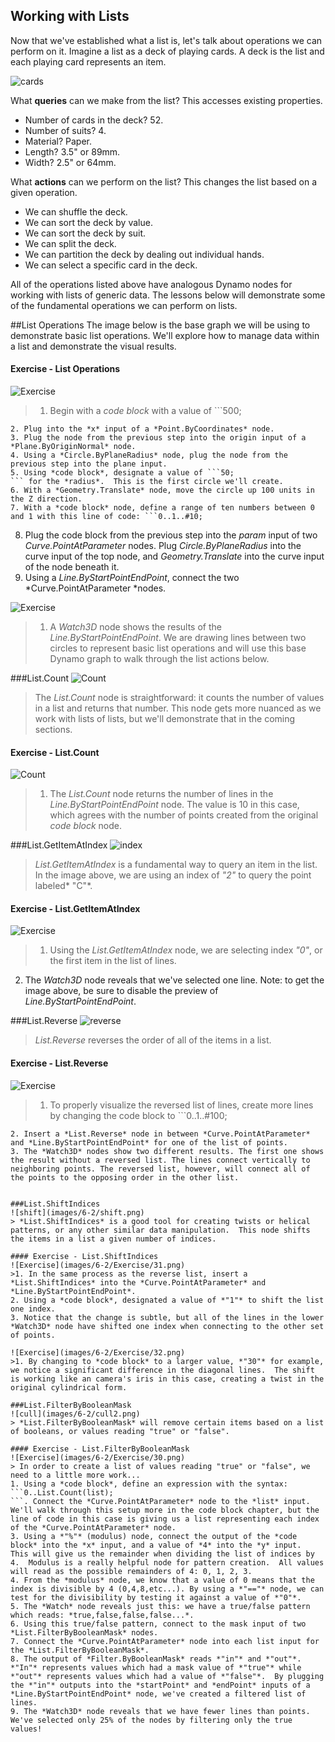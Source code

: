 ## Working with Lists
Now that we've established what a list is, let's talk about operations we can perform on it. Imagine a list as a deck of playing cards.  A deck is the list and each playing card represents an item.

![cards](images/6-2/playingCards.jpg)

What **queries** can we make from the list? This accesses existing properties.
* Number of cards in the deck? 52.
* Number of suits? 4.
* Material? Paper.
* Length? 3.5" or 89mm.
* Width? 2.5" or 64mm.

What **actions** can we perform on the list? This changes the list based on a given operation.
* We can shuffle the deck.
* We can sort the deck by value.
* We can sort the deck by suit.
* We can split the deck.
* We can partition the deck by dealing out individual hands.
* We can select a specific card in the deck.

All of the operations listed above have analogous Dynamo nodes for working with lists of generic data.  The lessons below will demonstrate some of the fundamental operations we can perform on lists.

##List Operations
The image below is the base graph we will be using to demonstrate basic list operations. We'll explore how to manage data within a list and demonstrate the visual results.

#### Exercise - List Operations

![Exercise](images/6-2/Exercise/40.png)
> 1. Begin with a *code block* with a value of ```500;
```
2. Plug into the *x* input of a *Point.ByCoordinates* node.
3. Plug the node from the previous step into the origin input of a *Plane.ByOriginNormal* node.
4. Using a *Circle.ByPlaneRadius* node, plug the node from the previous step into the plane input.
5. Using *code block*, designate a value of ```50;
``` for the *radius*.  This is the first circle we'll create.
6. With a *Geometry.Translate* node, move the circle up 100 units in the Z direction.
7. With a *code block* node, define a range of ten numbers between 0 and 1 with this line of code: ```0..1..#10;
```
8. Plug the code block from the previous step into the *param* input of two *Curve.PointAtParameter* nodes.  Plug *Circle.ByPlaneRadius* into the curve input of the top node, and *Geometry.Translate* into the curve input of the node beneath it.
9. Using a *Line.ByStartPointEndPoint*, connect the two *Curve.PointAtParameter *nodes.

![Exercise](images/6-2/Exercise/38.png)
>1. A *Watch3D* node shows the results of the *Line.ByStartPointEndPoint*.  We are drawing lines between two circles to represent basic list operations and will use this base Dynamo graph to walk through the list actions below.

###List.Count
![Count](images/6-2/count.png)
> The *List.Count* node is straightforward: it counts the number of values in a list and returns that number.  This node gets more nuanced as we work with lists of lists, but we'll demonstrate that in the coming sections.

#### Exercise - List.Count

![Count](images/6-2/Exercise/35.png)
> 1. The *List.Count* node returns the number of lines in the *Line.ByStartPointEndPoint* node.  The value is 10 in this case, which agrees with the number of points created from the original *code block* node.

###List.GetItemAtIndex
![index](images/6-2/index.png)
> *List.GetItemAtIndex* is a fundamental way to query an item in the list.  In the image above, we are using an index of *"2"* to query the point labeled* "C"*.

#### Exercise - List.GetItemAtIndex
![Exercise](images/6-2/Exercise/33.png)
>1. Using the *List.GetItemAtIndex* node, we are selecting index *"0"*, or the first item in the list of lines.
2. The *Watch3D* node reveals that we've selected one line. Note: to get the image above, be sure to disable the preview of *Line.ByStartPointEndPoint*.

###List.Reverse
![reverse](images/6-2/reverse.png)
> *List.Reverse* reverses the order of all of the items in a list.

#### Exercise - List.Reverse
![Exercise](images/6-2/Exercise/34.png)
>1. To properly visualize the reversed list of lines, create more lines by changing the code block to ```0..1..#100;
```
2. Insert a *List.Reverse* node in between *Curve.PointAtParameter* and *Line.ByStartPointEndPoint* for one of the list of points.
3. The *Watch3D* nodes show two different results. The first one shows the result without a reversed list. The lines connect vertically to neighboring points. The reversed list, however, will connect all of the points to the opposing order in the other list.


###List.ShiftIndices
![shift](images/6-2/shift.png)
> *List.ShiftIndices* is a good tool for creating twists or helical patterns, or any other similar data manipulation.  This node shifts the items in a list a given number of indices.

#### Exercise - List.ShiftIndices
![Exercise](images/6-2/Exercise/31.png)
>1. In the same process as the reverse list, insert a *List.ShiftIndices* into the *Curve.PointAtParameter* and *Line.ByStartPointEndPoint*.
2. Using a *code block*, designated a value of *"1"* to shift the list one index.
3. Notice that the change is subtle, but all of the lines in the lower *Watch3D* node have shifted one index when connecting to the other set of points.

![Exercise](images/6-2/Exercise/32.png)
>1. By changing to *code block* to a larger value, *"30"* for example, we notice a significant difference in the diagonal lines.  The shift is working like an camera's iris in this case, creating a twist in the original cylindrical form.

###List.FilterByBooleanMask
![cull](images/6-2/cull2.png)
> *List.FilterByBooleanMask* will remove certain items based on a list of booleans, or values reading "true" or "false".

#### Exercise - List.FilterByBooleanMask
![Exercise](images/6-2/Exercise/30.png)
> In order to create a list of values reading "true" or "false", we need to a little more work...
1. Using a *code block*, define an expression with the syntax: ```0..List.Count(list);
```. Connect the *Curve.PointAtParameter* node to the *list* input.  We'll walk through this setup more in the code block chapter, but the line of code in this case is giving us a list representing each index of the *Curve.PointAtParameter* node.
3. Using a *"%"* (modulus) node, connect the output of the *code block* into the *x* input, and a value of *4* into the *y* input.  This will give us the remainder when dividing the list of indices by 4.  Modulus is a really helpful node for pattern creation.  All values will read as the possible remainders of 4: 0, 1, 2, 3.
4. From the *modulus* node, we know that a value of 0 means that the index is divisible by 4 (0,4,8,etc...). By using a *"=="* node, we can test for the divisibility by testing it against a value of *"0"*.
5. The *Watch* node reveals just this: we have a true/false pattern which reads: *true,false,false,false...*.
6. Using this true/false pattern, connect to the mask input of two *List.FilterByBooleanMask* nodes.
7. Connect the *Curve.PointAtParameter* node into each list input for the *List.FilterByBooleanMask*.
8. The output of *Filter.ByBooleanMask* reads *"in"* and *"out"*. *"In"* represents values which had a mask value of *"true"* while *"out"* represents values which had a value of *"false"*.  By plugging the *"in"* outputs into the *startPoint* and *endPoint* inputs of a *Line.ByStartPointEndPoint* node, we've created a filtered list of lines.
9. The *Watch3D* node reveals that we have fewer lines than points.  We've selected only 25% of the nodes by filtering only the true values!
















